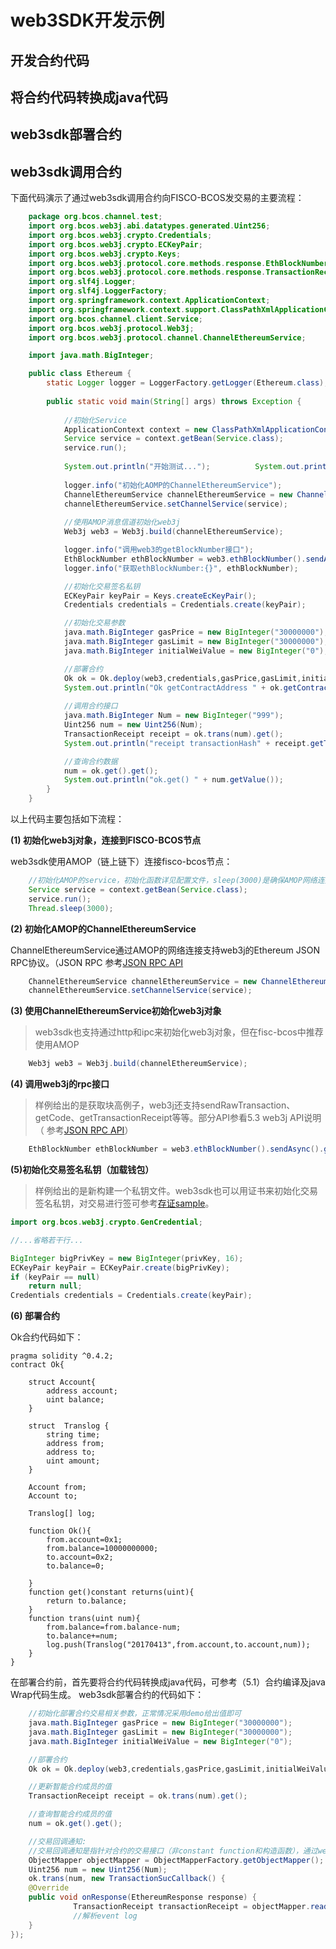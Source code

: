 # web3SDK开发示例

## 开发合约代码

## 将合约代码转换成java代码

## web3sdk部署合约

## web3sdk调用合约


下面代码演示了通过web3sdk调用合约向FISCO-BCOS发交易的主要流程：

```java
	package org.bcos.channel.test;
	import org.bcos.web3j.abi.datatypes.generated.Uint256;
	import org.bcos.web3j.crypto.Credentials;
	import org.bcos.web3j.crypto.ECKeyPair;
	import org.bcos.web3j.crypto.Keys;
	import org.bcos.web3j.protocol.core.methods.response.EthBlockNumber;
	import org.bcos.web3j.protocol.core.methods.response.TransactionReceipt;
	import org.slf4j.Logger;
	import org.slf4j.LoggerFactory;
	import org.springframework.context.ApplicationContext;
	import org.springframework.context.support.ClassPathXmlApplicationContext;
	import org.bcos.channel.client.Service;
	import org.bcos.web3j.protocol.Web3j;
	import org.bcos.web3j.protocol.channel.ChannelEthereumService;

	import java.math.BigInteger;

	public class Ethereum {
		static Logger logger = LoggerFactory.getLogger(Ethereum.class);
		
		public static void main(String[] args) throws Exception {
			
			//初始化Service
			ApplicationContext context = new ClassPathXmlApplicationContext("classpath:applicationContext.xml");
			Service service = context.getBean(Service.class);
			service.run();
			
			System.out.println("开始测试...");			System.out.println("===================================================================");
			
			logger.info("初始化AOMP的ChannelEthereumService");
			ChannelEthereumService channelEthereumService = new ChannelEthereumService();
			channelEthereumService.setChannelService(service);
			
			//使用AMOP消息信道初始化web3j
			Web3j web3 = Web3j.build(channelEthereumService);

			logger.info("调用web3的getBlockNumber接口");
			EthBlockNumber ethBlockNumber = web3.ethBlockNumber().sendAsync().get();
			logger.info("获取ethBlockNumber:{}", ethBlockNumber);

			//初始化交易签名私钥
			ECKeyPair keyPair = Keys.createEcKeyPair();
			Credentials credentials = Credentials.create(keyPair);

			//初始化交易参数
			java.math.BigInteger gasPrice = new BigInteger("30000000");
			java.math.BigInteger gasLimit = new BigInteger("30000000");
			java.math.BigInteger initialWeiValue = new BigInteger("0");

			//部署合约
			Ok ok = Ok.deploy(web3,credentials,gasPrice,gasLimit,initialWeiValue).get();
			System.out.println("Ok getContractAddress " + ok.getContractAddress());
			
			//调用合约接口
			java.math.BigInteger Num = new BigInteger("999");
			Uint256 num = new Uint256(Num);
			TransactionReceipt receipt = ok.trans(num).get();
			System.out.println("receipt transactionHash" + receipt.getTransactionHash());

			//查询合约数据
			num = ok.get().get();
			System.out.println("ok.get() " + num.getValue());
		}
	}
```

以上代码主要包括如下流程：

**(1) 初始化web3j对象，连接到FISCO-BCOS节点**

web3sdk使用AMOP（链上链下）连接fisco-bcos节点：

```java
	//初始化AMOP的service，初始化函数详见配置文件，sleep(3000)是确保AMOP网络连接初始化完成。注意：org.bcos.channel.client.Service在Java Client端须为单实例，否则与链上节点连接会有问题
    Service service = context.getBean(Service.class);
    service.run();
    Thread.sleep(3000);
```

**(2) 初始化AMOP的ChannelEthereumService**

ChannelEthereumService通过AMOP的网络连接支持web3j的Ethereum JSON RPC协议。（JSON RPC 参考[JSON RPC API](https://github.com/ethereum/wiki/blob/master/JSON-RPC.md)

```java
    ChannelEthereumService channelEthereumService = new ChannelEthereumService();
    channelEthereumService.setChannelService(service);
```

**(3) 使用ChannelEthereumService初始化web3j对象**

> web3sdk也支持通过http和ipc来初始化web3j对象，但在fisc-bcos中推荐使用AMOP

```java
    Web3j web3 = Web3j.build(channelEthereumService);
```

**(4) 调用web3j的rpc接口**

> 样例给出的是获取块高例子，web3j还支持sendRawTransaction、getCode、getTransactionReceipt等等。部分API参看5.3 web3j API说明（ 参考[JSON RPC API](https://github.com/ethereum/wiki/blob/master/JSON-RPC.md)）

```java
    EthBlockNumber ethBlockNumber = web3.ethBlockNumber().sendAsync().get();
```
**(5)初始化交易签名私钥（加载钱包）**

> 样例给出的是新构建一个私钥文件。web3sdk也可以用证书来初始化交易签名私钥，对交易进行签可参考[存证sample](https://github.com/FISCO-BCOS/evidenceSample)。

```java
import org.bcos.web3j.crypto.GenCredential;

//...省略若干行...

BigInteger bigPrivKey = new BigInteger(privKey, 16);
ECKeyPair keyPair = ECKeyPair.create(bigPrivKey);
if (keyPair == null)
    return null;
Credentials credentials = Credentials.create(keyPair);
```

**(6) 部署合约**
 
Ok合约代码如下：

```
pragma solidity ^0.4.2;
contract Ok{
    
    struct Account{
        address account;
        uint balance;
    }
    
    struct  Translog {
        string time;
        address from;
        address to;
        uint amount;
    }
    
    Account from;
    Account to;
    
    Translog[] log;

    function Ok(){
        from.account=0x1;
        from.balance=10000000000;
        to.account=0x2;
        to.balance=0;

    }
    function get()constant returns(uint){
        return to.balance;
    }
    function trans(uint num){
    	from.balance=from.balance-num;
    	to.balance+=num;
    	log.push(Translog("20170413",from.account,to.account,num));
    }
}
```

在部署合约前，首先要将合约代码转换成java代码，可参考（5.1）合约编译及java Wrap代码生成。
web3sdk部署合约的代码如下：

```java
	//初始化部署合约交易相关参数，正常情况采用demo给出值即可
    java.math.BigInteger gasPrice = new BigInteger("30000000");
	java.math.BigInteger gasLimit = new BigInteger("30000000");
	java.math.BigInteger initialWeiValue = new BigInteger("0");

	//部署合约
	Ok ok = Ok.deploy(web3,credentials,gasPrice,gasLimit,initialWeiValue).get();

	//更新智能合约成员的值
	TransactionReceipt receipt = ok.trans(num).get();

	//查询智能合约成员的值
	num = ok.get().get();

	//交易回调通知:
	//交易回调通知是指针对合约的交易接口（非constant function和构造函数），通过web3j生成的java代码后，会在原来的java函数基础上，新增了同名的重载函数，与原来的区别在于多了一个TransactionSucCallback的参数。原有接口web3j在底层实现的机制是通过轮训机制来获取交易回执结果的，而TransactionSucCallback是通过服务端，也就是区块链节点来主动push通知，相比之下，会更有效率和时效性。当触发到onResponse的时候，代表这笔交易已经成功上链。使用例子：
	ObjectMapper objectMapper = ObjectMapperFactory.getObjectMapper();
	Uint256 num = new Uint256(Num);
	ok.trans(num, new TransactionSucCallback() {
	@Override
    public void onResponse(EthereumResponse response) {
              TransactionReceipt transactionReceipt = objectMapper.readValue(ethereumResponse.getContent(), TransactionReceipt.class);
              //解析event log
   	}
});
```
